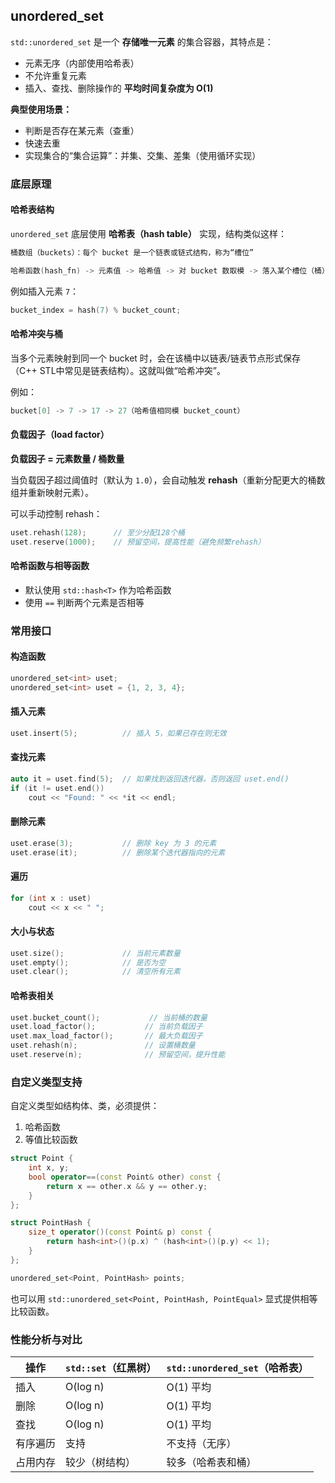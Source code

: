 ## unordered_set

`std::unordered_set` 是一个 **存储唯一元素** 的集合容器，其特点是：

- 元素无序（内部使用哈希表）
- 不允许重复元素
- 插入、查找、删除操作的 **平均时间复杂度为 O(1)**

**典型使用场景：**

- 判断是否存在某元素（查重）
- 快速去重
- 实现集合的“集合运算”：并集、交集、差集（使用循环实现）

### 底层原理

#### 哈希表结构

`unordered_set` 底层使用 **哈希表（hash table）** 实现，结构类似这样：

```cpp
桶数组（buckets）：每个 bucket 是一个链表或链式结构，称为“槽位”

哈希函数(hash_fn) -> 元素值 -> 哈希值 -> 对 bucket 数取模 -> 落入某个槽位（桶）
```

例如插入元素 `7`：

```cpp
bucket_index = hash(7) % bucket_count;
```

#### 哈希冲突与桶

当多个元素映射到同一个 bucket 时，会在该桶中以链表/链表节点形式保存（C++ STL中常见是链表结构）。这就叫做“哈希冲突”。

例如：

```cpp
bucket[0] -> 7 -> 17 -> 27（哈希值相同模 bucket_count）
```

#### 负载因子（load factor）

**负载因子 = 元素数量 / 桶数量**

当负载因子超过阈值时（默认为 `1.0`），会自动触发 **rehash**（重新分配更大的桶数组并重新映射元素）。

可以手动控制 rehash：

```cpp
uset.rehash(128);      // 至少分配128个桶
uset.reserve(1000);    // 预留空间，提高性能（避免频繁rehash）
```

#### 哈希函数与相等函数

- 默认使用 `std::hash<T>` 作为哈希函数
- 使用 `==` 判断两个元素是否相等

### 常用接口

#### 构造函数

```cpp
unordered_set<int> uset;
unordered_set<int> uset = {1, 2, 3, 4};
```

#### 插入元素

```cpp
uset.insert(5);          // 插入 5，如果已存在则无效
```

#### 查找元素

```cpp
auto it = uset.find(5);  // 如果找到返回迭代器，否则返回 uset.end()
if (it != uset.end())
    cout << "Found: " << *it << endl;
```

#### 删除元素

```cpp
uset.erase(3);           // 删除 key 为 3 的元素
uset.erase(it);          // 删除某个迭代器指向的元素
```

#### 遍历

```cpp
for (int x : uset)
    cout << x << " ";
```

#### 大小与状态

```cpp
uset.size();             // 当前元素数量
uset.empty();            // 是否为空
uset.clear();            // 清空所有元素
```

#### 哈希表相关

```cpp
uset.bucket_count();           // 当前桶的数量
uset.load_factor();           // 当前负载因子
uset.max_load_factor();       // 最大负载因子
uset.rehash(n);               // 设置桶数量
uset.reserve(n);              // 预留空间，提升性能
```

### 自定义类型支持

自定义类型如结构体、类，必须提供：

1. 哈希函数
2. 等值比较函数

```cpp
struct Point {
    int x, y;
    bool operator==(const Point& other) const {
        return x == other.x && y == other.y;
    }
};

struct PointHash {
    size_t operator()(const Point& p) const {
        return hash<int>()(p.x) ^ (hash<int>()(p.y) << 1);
    }
};

unordered_set<Point, PointHash> points;
```

也可以用 `std::unordered_set<Point, PointHash, PointEqual>` 显式提供相等比较函数。

### 性能分析与对比

| 操作     | `std::set`（红黑树） | `std::unordered_set`（哈希表） |
| -------- | -------------------- | ------------------------------ |
| 插入     | O(log n)             | O(1) 平均                      |
| 删除     | O(log n)             | O(1) 平均                      |
| 查找     | O(log n)             | O(1) 平均                      |
| 有序遍历 | 支持                 | 不支持（无序）                 |
| 占用内存 | 较少（树结构）       | 较多（哈希表和桶）             |